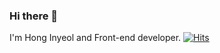 ### Hi there 👋

I'm Hong Inyeol and Front-end developer.
[![Hits](https://hits.seeyoufarm.com/api/count/incr/badge.svg?url=https%3A%2F%2Fgithub.com%2FHongInyeol&count_bg=%233DC2C8&title_bg=%23555555&icon=&icon_color=%23E7E7E7&title=hits&edge_flat=false)](https://hits.seeyoufarm.com)
